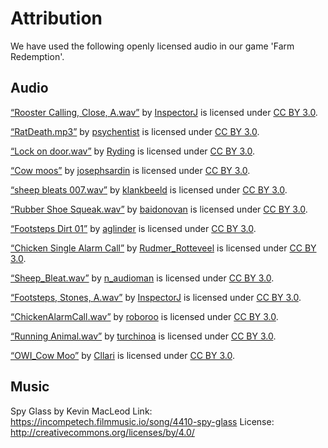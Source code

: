 Attribution
===========

We have used the following openly licensed audio in our game 'Farm Redemption'.

Audio
-----

[“Rooster Calling, Close, A.wav”](https://freesound.org/people/InspectorJ/sounds/439472/) by [InspectorJ](https://freesound.org/people/InspectorJ/) is licensed under [CC BY 3.0][CC-3.0].  

[“RatDeath.mp3”](https://freesound.org/people/psychentist/sounds/168567/#) by [psychentist](https://freesound.org/people/psychentist/) is licensed under [CC BY 3.0][CC-3.0]. 

[“Lock on door.wav”](https://freesound.org/people/Ryding/sounds/110137/) by [Ryding](https://freesound.org/people/Ryding/) is licensed under [CC BY 3.0][CC-3.0].

[“Cow moos”](https://freesound.org/people/josephsardin/sounds/177253/) by [josephsardin](https://freesound.org/people/josephsardin/) is licensed under [CC BY 3.0][CC-3.0].

[“sheep bleats 007.wav”](https://freesound.org/people/klankbeeld/sounds/515878/) by [klankbeeld](https://freesound.org/people/klankbeeld/) is licensed under [CC BY 3.0][CC-3.0].

[“Rubber Shoe Squeak.wav”](https://freesound.org/people/baidonovan/sounds/187343/) by [baidonovan](https://freesound.org/people/baidonovan/) is licensed under [CC BY 3.0][CC-3.0].

[“Footsteps Dirt 01”](https://freesound.org/people/aglinder/sounds/264469/) by [aglinder](https://freesound.org/people/aglinder/) is licensed under [CC BY 3.0][CC-3.0].

[“Chicken Single Alarm Call”](https://freesound.org/people/Rudmer_Rotteveel/sounds/316920/) by [Rudmer_Rotteveel](https://freesound.org/people/Rudmer_Rotteveel/) is licensed under [CC BY 3.0][CC-3.0].

[“Sheep_Bleat.wav”](https://freesound.org/people/n_audioman/sounds/321967/#) by [n_audioman](https://freesound.org/people/n_audioman/) is licensed under [CC BY 3.0][CC-3.0].

[“Footsteps, Stones, A.wav”](https://freesound.org/people/InspectorJ/sounds/345560/) by [InspectorJ](https://freesound.org/people/InspectorJ/) is licensed under [CC BY 3.0][CC-3.0].

[“ChickenAlarmCall.wav”](https://freesound.org/people/roboroo/sounds/494613/) by [roboroo](https://freesound.org/people/roboroo/) is licensed under [CC BY 3.0][CC-3.0].

[“Running Animal.wav”](https://freesound.org/people/turchinoa/sounds/408390/) by [turchinoa](https://freesound.org/people/turchinoa/) is licensed under [CC BY 3.0][CC-3.0].

[“OWI_Cow Moo”](https://freesound.org/people/Cllari/sounds/445572/) by [Cllari](https://freesound.org/people/Cllari/) is licensed under [CC BY 3.0][CC-3.0].


Music
-----

Spy Glass by Kevin MacLeod
Link: https://incompetech.filmmusic.io/song/4410-spy-glass
License: http://creativecommons.org/licenses/by/4.0/



[CC-3.0]: https://creativecommons.org/licenses/by/3.0/


